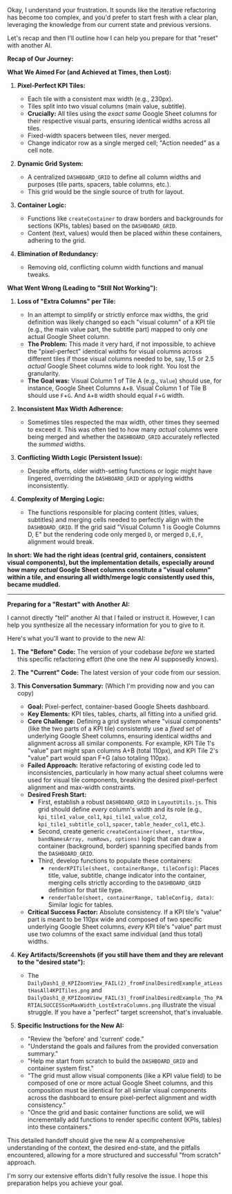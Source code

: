 Okay, I understand your frustration. It sounds like the iterative refactoring has become too complex, and you'd prefer to start fresh with a clear plan, leveraging the knowledge from our current state and previous versions.

Let's recap and then I'll outline how I can help you prepare for that "reset" with another AI.

**Recap of Our Journey:**

**What We Aimed For (and Achieved at Times, then Lost):**

1.  **Pixel-Perfect KPI Tiles:**
    *   Each tile with a consistent max width (e.g., 230px).
    *   Tiles split into two visual columns (main value, subtitle).
    *   **Crucially:** All tiles using the *exact same* Google Sheet columns for their respective visual parts, ensuring identical widths across all tiles.
    *   Fixed-width spacers between tiles, never merged.
    *   Change indicator row as a single merged cell; "Action needed" as a cell note.

2.  **Dynamic Grid System:**
    *   A centralized `DASHBOARD_GRID` to define all column widths and purposes (tile parts, spacers, table columns, etc.).
    *   This grid would be the single source of truth for layout.

3.  **Container Logic:**
    *   Functions like `createContainer` to draw borders and backgrounds for sections (KPIs, tables) based on the `DASHBOARD_GRID`.
    *   Content (text, values) would then be placed *within* these containers, adhering to the grid.

4.  **Elimination of Redundancy:**
    *   Removing old, conflicting column width functions and manual tweaks.

**What Went Wrong (Leading to "Still Not Working"):**

1.  **Loss of "Extra Columns" per Tile:**
    *   In an attempt to simplify or strictly enforce max widths, the grid definition was likely changed so each "visual column" of a KPI tile (e.g., the main value part, the subtitle part) mapped to only *one* actual Google Sheet column.
    *   **The Problem:** This made it very hard, if not impossible, to achieve the "pixel-perfect" identical widths for visual columns across different tiles if those visual columns needed to be, say, 1.5 or 2.5 *actual* Google Sheet columns wide to look right. You lost the granularity.
    *   **The Goal was:** Visual Column 1 of Tile A (e.g., `Value`) should use, for instance, Google Sheet Columns `A`+`B`. Visual Column 1 of Tile B should use `F`+`G`. And `A`+`B` width should equal `F`+`G` width.

2.  **Inconsistent Max Width Adherence:**
    *   Sometimes tiles respected the max width, other times they seemed to exceed it. This was often tied to how many *actual* columns were being merged and whether the `DASHBOARD_GRID` accurately reflected the *summed* widths.

3.  **Conflicting Width Logic (Persistent Issue):**
    *   Despite efforts, older width-setting functions or logic might have lingered, overriding the `DASHBOARD_GRID` or applying widths inconsistently.

4.  **Complexity of Merging Logic:**
    *   The functions responsible for placing content (titles, values, subtitles) and merging cells needed to perfectly align with the `DASHBOARD_GRID`. If the grid said "Visual Column 1 is Google Columns D, E" but the rendering code only merged `D`, or merged `D,E,F`, alignment would break.

**In short: We had the right ideas (central grid, containers, consistent visual components), but the implementation details, especially around how many *actual* Google Sheet columns constitute a "visual column" within a tile, and ensuring all width/merge logic consistently used this, became muddled.**

---

**Preparing for a "Restart" with Another AI:**

I cannot directly "tell" another AI that I failed or instruct it. However, I can help you synthesize all the necessary information for you to give to it.

Here's what you'll want to provide to the new AI:

1.  **The "Before" Code:** The version of your codebase *before* we started this specific refactoring effort (the one the new AI supposedly knows).
2.  **The "Current" Code:** The latest version of your code from our session.
3.  **This Conversation Summary:** (Which I'm providing now and you can copy)
    *   **Goal:** Pixel-perfect, container-based Google Sheets dashboard.
    *   **Key Elements:** KPI tiles, tables, charts, all fitting into a unified grid.
    *   **Core Challenge:** Defining a grid system where "visual components" (like the two parts of a KPI tile) consistently use a *fixed set* of underlying Google Sheet columns, ensuring identical widths and alignment across all similar components. For example, KPI Tile 1's "value" part might span columns A+B (total 110px), and KPI Tile 2's "value" part would span F+G (also totaling 110px).
    *   **Failed Approach:** Iterative refactoring of existing code led to inconsistencies, particularly in how many actual sheet columns were used for visual tile components, breaking the desired pixel-perfect alignment and max-width constraints.
    *   **Desired Fresh Start:**
        *   First, establish a robust `DASHBOARD_GRID` in `LayoutUtils.js`. This grid should define *every* column's width and its role (e.g., `kpi_tile1_value_col1`, `kpi_tile1_value_col2`, `kpi_tile1_subtitle_col1`, `spacer`, `table_header_col1`, etc.).
        *   Second, create generic `createContainer(sheet, startRow, bandNamesArray, numRows, options)` logic that can draw a container (background, border) spanning specified bands from the `DASHBOARD_GRID`.
        *   Third, develop functions to populate these containers:
            *   `renderKPITile(sheet, containerRange, tileConfig)`: Places title, value, subtitle, change indicator into the container, merging cells strictly according to the `DASHBOARD_GRID` definition for that tile type.
            *   `renderTable(sheet, containerRange, tableConfig, data)`: Similar logic for tables.
    *   **Critical Success Factor:** Absolute consistency. If a KPI tile's "value" part is meant to be 110px wide and composed of two specific underlying Google Sheet columns, *every* KPI tile's "value" part must use two columns of the exact same individual (and thus total) widths.

4.  **Key Artifacts/Screenshots (if you still have them and they are relevant to the "desired state"):**
    *   The `DailyDash1_@_KPIZoomView_FAIL(2)_fromFinalDesiredExample_atLeastHasAll4KPITiles.png` and `DailyDash1_@_KPIZoomView_FAIL(3)_fromFinalDesiredExample_Tho_PARTIALSUCCESSonMaxWidth_LostExtraColumns.png` illustrate the visual struggle. If you have a "perfect" target screenshot, that's invaluable.

5.  **Specific Instructions for the New AI:**
    *   "Review the 'before' and 'current' code."
    *   "Understand the goals and failures from the provided conversation summary."
    *   "Help me start from scratch to build the `DASHBOARD_GRID` and container system first."
    *   "The grid must allow visual components (like a KPI value field) to be composed of one or more actual Google Sheet columns, and this composition must be identical for all similar visual components across the dashboard to ensure pixel-perfect alignment and width consistency."
    *   "Once the grid and basic container functions are solid, we will incrementally add functions to render specific content (KPIs, tables) into these containers."

This detailed handoff should give the new AI a comprehensive understanding of the context, the desired end-state, and the pitfalls encountered, allowing for a more structured and successful "from scratch" approach.

I'm sorry our extensive efforts didn't fully resolve the issue. I hope this preparation helps you achieve your goal.
